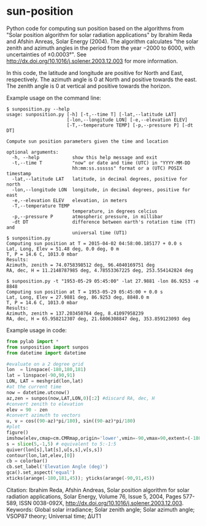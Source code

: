 # sun-position

Python code for computing sun position based on the algorithms from "Solar position algorithm for solar radiation applications" by Ibrahim Reda and Afshin Anreas, Solar Energy (2004). The algorithm calculates "the solar zenith and azimuth angles in the period from the year −2000 to 6000, with uncertainties of ±0.0003°". See http://dx.doi.org/10.1016/j.solener.2003.12.003 for more information.

In this code, the latitude and longitude are positive for North and East, respectively. The azimuth angle is 0 at North and positive towards the east. The zenith angle is 0 at vertical and positive towards the horizon.

Example usage on the command line:
```
$ sunposition.py --help
usage: sunposition.py [-h] [-t,--time T] [-lat,--latitude LAT]
                      [-lon,--longitude LON] [-e,--elevation ELEV]
                      [-T,--temperature TEMP] [-p,--pressure P] [-dt DT]

Compute sun position parameters given the time and location

optional arguments:
  -h, --help            show this help message and exit
  -t,--time T           "now" or date and time (UTC) in "YYYY-MM-DD
                        hh:mm:ss.ssssss" format or a (UTC) POSIX timestamp
  -lat,--latitude LAT   latitude, in decimal degrees, positive for north
  -lon,--longitude LON  longitude, in decimal degrees, positive for east
  -e,--elevation ELEV   elevation, in meters
  -T,--temperature TEMP
                        temperature, in degrees celcius
  -p,--pressure P       atmospheric pressure, in millibar
  -dt DT                difference between earth's rotation time (TT) and
                        universal time (UT1)
$ sunposition.py
Computing sun position at T = 2015-04-02 04:58:00.185177 + 0.0 s
Lat, Long, Elev = 51.48 deg, 0.0 deg, 0 m
T, P = 14.6 C, 1013.0 mbar
Results:
Azimuth, zenith = 74.0758398512 deg, 96.4040169751 deg
RA, dec, H = 11.2148787985 deg, 4.78553367225 deg, 253.554142824 deg

$ sunposition.py -t "1953-05-29 05:45:00" -lat 27.9881 -lon 86.9253 -e 8848
Computing sun position at T = 1953-05-29 05:45:00 + 0.0 s
Lat, Long, Elev = 27.9881 deg, 86.9253 deg, 8848.0 m
T, P = 14.6 C, 1013.0 mbar
Results:
Azimuth, zenith = 137.203450764 deg, 8.41097958239
RA, dec, H = 65.958212307 deg, 21.6806308847 deg, 353.859123093 deg
```

Example usage in code:
```python
from pylab import *
from sunposition import sunpos
from datetime import datetime

#evaluate on a 2 degree grid
lon  = linspace(-180,180,181)
lat = linspace(-90,90,91)
LON, LAT = meshgrid(lon,lat)
#at the current time
now = datetime.utcnow()
az,zen = sunpos(now,LAT,LON,0)[:2] #discard RA, dec, H
#convert zenith to elevation
elev = 90 - zen
#convert azimuth to vectors
u, v = cos((90-az)*pi/180), sin((90-az)*pi/180)
#plot
figure()
imshow(elev,cmap=cm.CMRmap,origin='lower',vmin=-90,vmax=90,extent=(-180,180,-90,90))
s = slice(5,-1,5) # equivalent to 5:-1:5
quiver(lon[s],lat[s],u[s,s],v[s,s])
contour(lon,lat,elev,[0])
cb = colorbar()
cb.set_label('Elevation Angle (deg)')
gca().set_aspect('equal')
xticks(arange(-180,181,45)); yticks(arange(-90,91,45))
```

Citation:
Ibrahim Reda, Afshin Andreas, Solar position algorithm for solar radiation applications, Solar Energy, Volume 76, Issue 5, 2004, Pages 577-589, ISSN 0038-092X, http://dx.doi.org/10.1016/j.solener.2003.12.003.
Keywords: Global solar irradiance; Solar zenith angle; Solar azimuth angle; VSOP87 theory; Universal time; ΔUT1

